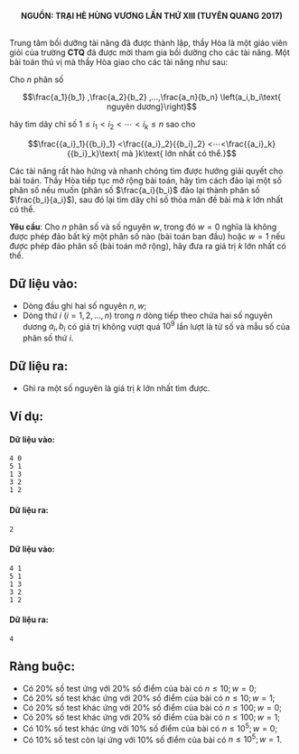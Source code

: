 **<center>NGUỒN: TRẠI HÈ HÙNG VƯƠNG LẦN THỨ XIII (TUYÊN QUANG 2017)</center>**
<br>

Trung tâm bồi dưỡng tài năng đã được thành lập, thầy Hòa là một giáo viên giỏi của trường **CTQ** đã được mời tham gia bồi dưỡng cho các tài năng. Một bài toán thú vị mà thầy Hòa giao cho các tài năng như sau:

Cho $n$ phân số

$$\frac{a_1}{b_1} ,\frac{a_2}{b_2} ,…,\frac{a_n}{b_n} \left(a_i,b_i\text{ nguyên dương}\right)$$

hãy tìm dãy chỉ số $1≤i_1<i_2<⋯<i_k≤n$ sao cho

$$\frac{{a_i}_1}{{b_i}_1} <\frac{{a_i}_2}{{b_i}_2} <⋯<\frac{{a_i}_k}{{b_i}_k}\text{  mà }k\text{ lớn nhất có thể.}$$

Các tài năng rất hào hứng và nhanh chóng tìm được hướng giải quyết cho bài toán. Thầy Hòa tiếp tục mở rộng bài toán, hãy tìm cách đảo lại một số phân số nếu muốn (phân số $\frac{a_i}{b_i}$  đảo lại thành phân số $\frac{b_i}{a_i}$), sau đó lại tìm dãy chỉ số thỏa mãn đề bài mà $k$ lớn nhất có thể.

**Yêu cầu**: Cho $n$ phân số và số nguyên $w$, trong đó $w=0$ nghĩa là không được phép đảo bất kỳ một phân số nào (bài toán ban đầu) hoặc $w=1$ nếu được phép đảo phân số (bài toán mở rộng), hãy đưa ra giá trị $k$ lớn nhất có thể.

## Dữ liệu vào:
- Dòng đầu ghi hai số nguyên $n,w$;
- Dòng thứ $i\ \left(i=1,2,…,n\right)$ trong $n$ dòng tiếp theo chứa hai số nguyên dương $a_i,b_i$ có giá trị không vượt quá $10^9$ lần lượt là tử số và mẫu số của phân số thứ $i$.

## Dữ liệu ra:
- Ghi ra một số nguyên là giá trị $k$ lớn nhất tìm được.

## Ví dụ:
#### Dữ liệu vào:
```
4 0
5 1
1 3
3 2
1 2
```

#### Dữ liệu ra:
```
2
```

#### Dữ liệu vào:
```
4 1
5 1
1 3
3 2
1 2
```

#### Dữ liệu ra:
```
4
```

## Ràng buộc:
- Có $20\%$ số test ứng với $20\%$ số điểm của bài có $n≤10;w=0$;
- Có $20\%$ số test khác ứng với $20\%$ số điểm của bài có $n≤10;w=1$;
- Có $20\%$ số test khác ứng với $20\%$ số điểm của bài có $n≤100;w=0$;
- Có $20\%$ số test khác ứng với $20\%$ số điểm của bài có $n≤100;w=1$;
- Có $10\%$ số test khác ứng với $10\%$ số điểm của bài có $n≤10^5;w=0$;
- Có $10\%$ số test còn lại ứng với $10\%$ số điểm của bài có $n≤10^5;w=1$.